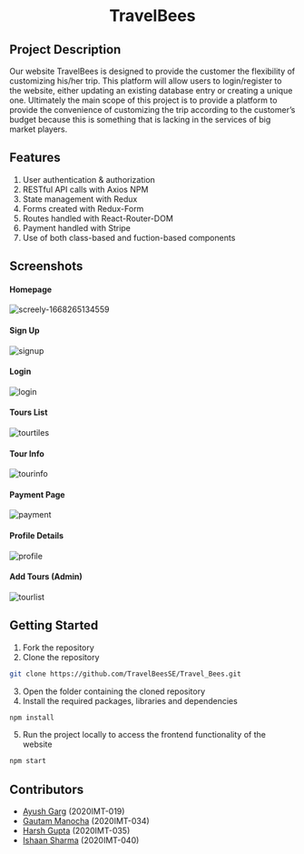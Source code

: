 
<div align="center">

# TravelBees
</div>

## Project Description

Our website TravelBees is designed to provide the customer the 
flexibility of customizing his/her trip. This platform will allow users to 
login/register to the website, either updating an existing database 
entry or creating a unique one.
Ultimately the main scope of this project is to provide a platform to 
provide the convenience of customizing the trip according to the 
customer’s budget because this is something that is lacking in the 
services of big market players.

## Features

1. User authentication & authorization
2. RESTful API calls with Axios NPM
3. State management with Redux
4. Forms created with Redux-Form
5. Routes handled with React-Router-DOM
6. Payment handled with Stripe
7. Use of both class-based and fuction-based components

## Screenshots

#### Homepage

![screely-1668265134559](https://user-images.githubusercontent.com/78134473/201480140-96f88dc9-e265-4da6-9c0d-a00e70ba429d.png)


#### Sign Up

![signup](https://user-images.githubusercontent.com/78134473/201479464-f545b07f-6296-4792-8a69-493fdae3449e.png)

#### Login

![login](https://user-images.githubusercontent.com/78134473/201479467-15ff90ae-df77-4812-8918-df0d373e15a3.png)

#### Tours List

![tourtiles](https://user-images.githubusercontent.com/78134473/201479480-880b91be-0836-46b7-b5f3-96efd39b3025.png)

#### Tour Info

![tourinfo](https://user-images.githubusercontent.com/78134473/201479492-ffa6de6b-782e-43d2-8f6d-ff78ac0d3f77.png)

#### Payment Page

![payment](https://user-images.githubusercontent.com/78134473/201479505-6b8bde70-4475-4243-bbdb-25c5572bd1cc.png)

#### Profile Details

![profile](https://user-images.githubusercontent.com/78134473/201479516-f964247e-9f07-4175-a113-edd1504ee5e0.png)

#### Add Tours (Admin)

![tourlist](https://user-images.githubusercontent.com/78134473/201479527-70738132-7e1a-445b-8ad1-2b60adb8a416.png)


## Getting Started

1. Fork the repository
2. Clone the repository

```sh
git clone https://github.com/TravelBeesSE/Travel_Bees.git
```

3. Open the folder containing the cloned repository
4. Install the required packages, libraries and dependencies

```sh
npm install
```

5. Run the project locally to access the frontend functionality of the website

```sh
npm start
```

## Contributors

- [Ayush Garg](https://github.com/Ayush-019) (2020IMT-019)
- [Gautam Manocha](https://github.com/Gautam22112001) (2020IMT-034)
- [Harsh Gupta](https://github.com/harshgupta1249) (2020IMT-035)
- [Ishaan Sharma](https://github.com/sharmaishaan21) (2020IMT-040)
